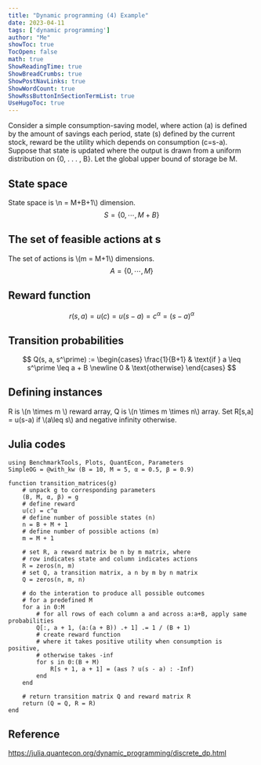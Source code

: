 ```yaml
---
title: "Dynamic programming (4) Example" 
date: 2023-04-11
tags: ['dynamic programming']
author: "Me"
showToc: true
TocOpen: false
math: true
ShowReadingTime: true
ShowBreadCrumbs: true
ShowPostNavLinks: true
ShowWordCount: true
ShowRssButtonInSectionTermList: true
UseHugoToc: true
---
```


Consider a simple consumption-saving model, where action (a) is defined by the amount of savings each period, state (s) defined by the current stock, reward be the utility which depends on consumption (c=s-a). Suppose that state is updated where the output is drawn from a uniform distribution on {0, . . . , B}. Let the global upper bound of storage be M. 

## State space 

State space is \\n = M+B+1\\) dimension. 
$$ 
S = \lbrace{0, \cdots, M+B \rbrace}
$$ 

## The set of feasible actions at s 
The set of actions is \\(m = M+1\\) dimensions.
$$ 
A =  \lbrace{0, \cdots, M \rbrace}
$$ 

## Reward function 
$$
r(s, a) = u(c)=  u(s-a) = c^{\alpha} = (s-a)^{\alpha}
$$ 

## Transition probabilities
$$ 
Q(s, a, s^\prime) := 
\begin{cases}
    \frac{1}{B+1} & \text{if } a \leq s^\prime \leq a + B \newline
    0 & \text{otherwise}
\end{cases}
$$ 

## Defining instances

R is \\(n \times m \\) reward array, Q is \\(n \times m \times n\\) array.  Set R[s,a] = u(s-a) if \\(a\leq s\\) and negative infinity otherwise. 

## Julia codes
```
using BenchmarkTools, Plots, QuantEcon, Parameters
SimpleOG = @with_kw (B = 10, M = 5, α = 0.5, β = 0.9)

function transition_matrices(g)
    # unpack g to corresponding parameters
    (B, M, α, β) = g
    # define reward
    u(c) = c^α
    # define number of possible states (n) 
    n = B + M + 1
    # define number of possible actions (m)
    m = M + 1

    # set R, a reward matrix be n by m matrix, where 
    # row indicates state and column indicates actions
    R = zeros(n, m)
    # set Q, a transition matrix, a n by m by n matrix
    Q = zeros(n, m, n)

    # do the interation to produce all possible outcomes
    # for a predefined M
    for a in 0:M
        # for all rows of each column a and across a:a+B, apply same probabilities
        Q[:, a + 1, (a:(a + B)) .+ 1] .= 1 / (B + 1)
        # create reward function 
        # where it takes positive utility when consumption is positive, 
        # otherwise takes -inf
        for s in 0:(B + M)
            R[s + 1, a + 1] = (a≤s ? u(s - a) : -Inf)
        end
    end

    # return transition matrix Q and reward matrix R
    return (Q = Q, R = R)
end
```


## Reference

https://julia.quantecon.org/dynamic_programming/discrete_dp.html
 